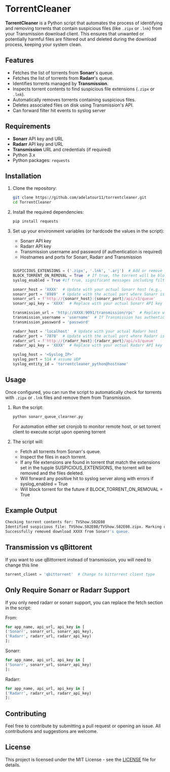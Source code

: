 # TorrentCleaner

**TorrentCleaner** is a Python script that automates the process of identifying and removing torrents that contain suspicious files (like `.zipx` or `.lnk`) from your Transmission download client. This ensures that unwanted or potentially harmful files are filtered out and deleted during the download process, keeping your system clean.

## Features

- Fetches the list of torrents from **Sonarr**'s queue.
- Fetches the list of torrents from **Radarr**'s queue.
- Identifies torrents managed by **Transmission**.
- Inspects torrent contents to find suspicious file extensions (`.zipx` or `.lnk`).
- Automatically removes torrents containing suspicious files.
- Deletes associated files on disk using Transmission's API.
- Can forward filter hit events to syslog server

## Requirements

- **Sonarr** API key and URL
- **Radarr** API key and URL
- **Transmission** URL and credentials (if required)
- Python 3.x
- Python packages: `requests`

## Installation

1. Clone the repository:

    ```bash
    git clone https://github.com/adelatour11/torrentcleaner.git
    cd TorrentCleaner
    ```

2. Install the required dependencies:

    ```bash
    pip install requests
    ```

3. Set up your environment variables (or hardcode the values in the script):
    - Sonarr API key
    - Radarr API key
    - Transmission username and password (if authentication is required)
    - Hostnames and ports for Sonarr, Radarr and Transmission

    ```python
    
    SUSPICIOUS_EXTENSIONS = ('.zipx', '.lnk', '.arj')  # Add or remove extensions as needed
    BLOCK_TORRENT_ON_REMOVAL = True  # If true, the torrent will be blocked from being downloaded again, otherwise it will be removed from the queue but not blocked
    syslog_enabled = True #if true, significant messages including filter hits will be sent to syslog. Syslog config below must be set up
    
    sonarr_host = 'XXXX'  # Update with your actual Sonarr host (e.g., 'localhost', '192.168.1.10', etc.)
    sonarr_port = '8989'  # Update with the actual port where Sonarr is running
    sonarr_url = f'http://{sonarr_host}:{sonarr_port}/api/v3/queue'
    sonarr_api_key = 'XXXX'  # Replace with your actual Sonarr API key

    transmission_url = 'http://XXXX:9091/transmission/rpc'  # Replace with your Transmission host and port
    transmission_username = 'username'  # If Transmission has authentication
    transmission_password = 'password'

    radarr_host = 'localhost'  # Update with your actual Radarr host
    radarr_port = '7878'  # Update with the actual port where Radarr is running
    radarr_url = f'http://{radarr_host}:{radarr_port}/api/v3/queue'
    radarr_api_key = 'XXXX'  # Replace with your actual Radarr API key

    syslog_host = '<Syslog_IP>'
    syslog_port = 514 # assume UDP
    syslog_entity_id = 'torrentcleaner_python@hostname'
    ```

## Usage

Once configured, you can run the script to automatically check for torrents with `.zipx` or `.lnk` files and remove them from Transmission.

1. Run the script:

    ```bash
    python sonarr_queue_clearner.py
    ```
    For automation either set cronjob to monitor remote host, or set torrent client to execute script upon opening torrent
   
3. The script will:
    - Fetch all torrents from Sonarr's queue.
    - Inspect the files in each torrent.
    - If any file extensions are found in torrent that match the extensions set in the tupple SUSPICIOUS_EXTENSIONS, the torrent will be removed and the files deleted.
    - Will forward any positive hit to syslog server along with errors if syslog_enabled = True
    - Will block torrent for the future if BLOCK_TORRENT_ON_REMOVAL = True

## Example Output

```bash
Checking torrent contents for: TVShow.S02E08
Identified suspicious file: TVShow.S02E08/TVShow.S02E08.zipx. Marking download for removal...
Successfully removed download XXXX from Sonarr's queue.
```

## Transmission vs qBittorent

If you want to use qBittorrent instead of transmission, you will need to change this line

```python
torrent_client = 'qbittorrent'  # Change to bittorrent client type 
```

## Only Require Sonarr or Radarr Support

If you only need radarr or sonarr support, you can replace the fetch section in the script:

From:

```python
for app_name, api_url, api_key in [
('Sonarr', sonarr_url, sonarr_api_key),
('Radarr', radarr_url, radarr_api_key)
]:
```
Sonarr:

```python
for app_name, api_url, api_key in [
('Sonarr', sonarr_url, sonarr_api_key)
]:
```

Radarr:

```python
for app_name, api_url, api_key in [
('Radarr', radarr_url, radarr_api_key)
]:
```
## Contributing

Feel free to contribute by submitting a pull request or opening an issue. All contributions and suggestions are welcome.

## License

This project is licensed under the MIT License - see the [LICENSE](LICENSE) file for details.
